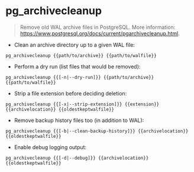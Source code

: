 # pg_archivecleanup

> Remove old WAL archive files in PostgreSQL.
> More information: <https://www.postgresql.org/docs/current/pgarchivecleanup.html>.

- Clean an archive directory up to a given WAL file:

`pg_archivecleanup {{path/to/archive}} {{path/to/walfile}}`

- Perform a dry run (list files that would be removed):

`pg_archivecleanup {{[-n|--dry-run]}} {{path/to/archive}} {{path/to/walfile}}`

- Strip a file extension before deciding deletion:

`pg_archivecleanup {{[-x|--strip-extension]}} {{extension}} {{archivelocation}} {{oldestkeptwalfile}}`

- Remove backup history files too (in addition to WAL):

`pg_archivecleanup {{[-b|--clean-backup-history]}} {{archivelocation}} {{oldestkeptwalfile}}`

- Enable debug logging output:

`pg_archivecleanup {{[-d|--debug]}} {{archivelocation}} {{oldestkeptwalfile}}`
